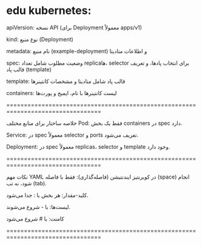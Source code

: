 # edu kubernetes:

apiVersion: نسخه API (برای Deployment معمولاً apps/v1)

kind: نوع منبع (Deployment)

metadata: نام منبع (example-deployment) و اطلاعات متادیتا

spec: وضعیت مطلوب شامل تعداد replicaها، selector برای انتخاب پادها، و تعریف قالب پاد (template)

template: قالب پاد شامل متادیتا و مشخصات کانتینرها

containers: لیست کانتینرها با نام، ایمیج و پورت‌ها

=================================================================================

خلاصه ساختار برای منابع مختلف
Pod: فقط یک بخش containers در spec دارد.

Service: در spec معمولاً selector و ports تعریف می‌شود.

Deployment: در spec معمولاً replicas، selector و template وجود دارد.

=================================================================================

نکات مهم YAML در کوبرنتیز
ایندنتیشن (فاصله‌گذاری): فقط با فاصله (space) انجام شود، نه تب (tab).

کلید-مقدار: هر بخش با : جدا می‌شود.

لیست‌ها: با - شروع می‌شوند.

کامنت: با # شروع می‌شود

=================================================================================


